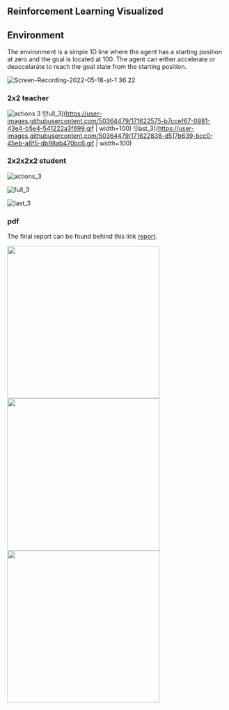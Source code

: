 ## Reinforcement Learning Visualized

## Environment

The environment is a simple 1D line where the agent has a starting position at zero and the goal is located at 100. The agent can either accelerate or deaccelarate to reach the goal state from the starting position. 

![Screen-Recording-2022-05-18-at-1 36 22](https://user-images.githubusercontent.com/50364479/168923762-e985f555-eebb-4727-8686-fc28beda565b.gif)

### 2x2 teacher

![actions 3](https://user-images.githubusercontent.com/50364479/171622561-cfa84caa-2e6b-46b1-ac3f-7291b7ab9dd9.gif|width=100px) ![full_3](https://user-images.githubusercontent.com/50364479/171622575-b7ccef67-0981-43e4-b5e4-541222a3f699.gif | width=100) ![last_3](https://user-images.githubusercontent.com/50364479/171622838-d517b639-bcc0-45eb-a8f5-db98ab470bc6.gif | width=100)


### 2x2x2x2 student

![actions_3](https://user-images.githubusercontent.com/50364479/171622802-8d872a30-1d40-4a44-936d-c40017d0f68f.gif)

![full_3](https://user-images.githubusercontent.com/50364479/171622816-f781f7de-9507-4ac5-9531-ceb8d2c33e0a.gif)

![last_3](https://user-images.githubusercontent.com/50364479/171622597-197b9e1b-338e-4252-9312-ff51f3483dc5.gif)

### pdf

The final report can be found behind this link [report](https://github.com/ylajaaski/state_space_page/files/8842312/State_Space_Final_Paper__Copy_.pdf).


<img src="https://user-images.githubusercontent.com/50364479/171622561-cfa84caa-2e6b-46b1-ac3f-7291b7ab9dd9.gif" width="350"> <img src="https://user-images.githubusercontent.com/50364479/171622561-cfa84caa-2e6b-46b1-ac3f-7291b7ab9dd9.gif" width="350"> <img src="https://user-images.githubusercontent.com/50364479/171622561-cfa84caa-2e6b-46b1-ac3f-7291b7ab9dd9.gif" width="350">



